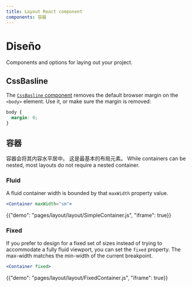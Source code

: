 ```yaml
---
title: Layout React component
components: 容器
---
```

# Diseño

<p class="description">Components and options for laying out your project.</p>

## CssBasline

The [`CssBasline` component](/getting-started/usage/#cssbaseline) removes the default browser margin on the `<body>` element. Use it, or make sure the margin is removed:

```css
body {
  margin: 0;
}
```

## 容器

容器会将其内容水平居中。 这是最基本的布局元素。 While containers can be nested, most layouts do not require a nested container.

### Fluid

A fluid container width is bounded by that `maxWidth` property value.

```jsx
<Container maxWidth="sm">
```

{{"demo": "pages/layout/layout/SimpleContainer.js", "iframe": true}}

### Fixed

If you prefer to design for a fixed set of sizes instead of trying to accommodate a fully fluid viewport, you can set the `fixed` property. The max-width matches the min-width of the current breakpoint.

```jsx
<Container fixed>
```

{{"demo": "pages/layout/layout/FixedContainer.js", "iframe": true}}
